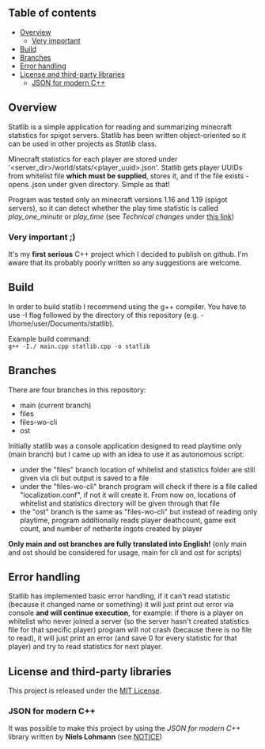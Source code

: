 ## Table of contents
- [Overview](#overview)
  - [Very important](#very-important-)
- [Build](#build)
- [Branches](#branches)
- [Error handling](#error-handling)
- [License and third-party libraries](#license-and-third-party-libraries)
  - [JSON for modern C++](#JSON-for-modern-c)
## Overview
Statlib is a simple application for reading and summarizing minecraft statistics for spigot servers. Statlib has been written object-oriented so it can be used in other projects as _Statlib_ class.

Minecraft statistics for each player are stored under '<server_dir>/world/stats/<player_uuid>.json'.
Statlib gets player UUIDs from whitelist file **which must be supplied**, stores it, and if the file exists - opens <uuid>.json under given directory.
Simple as that!

Program was tested only on minecraft versions 1.16 and 1.19 (spigot servers), so it can detect whether the play time statistic is called _play_one_minute_ or _play_time_ (see _Technical changes_ under [this link](https://www.minecraft.net/en-us/article/minecraft-snapshot-21w16a))

### Very important ;)  
It's my **first serious** C++ project which I decided to publish on github. I'm aware that its probably poorly written so any suggestions are welcome.
## Build
In order to build statlib I recommend using the g++ compiler. You have to use -I flag followed by the directory of this repository (e.g. -I/home/user/Documents/statlib).

Example build command:  
```g++ -I./ main.cpp statlib.cpp -o statlib```
## Branches
There are four branches in this repository:
- main (current branch)
- files
- files-wo-cli
- ost

Initially statlib was a console application designed to read playtime only (main branch) but I came up with an idea to use it as autonomous script:  
- under the "files" branch location of whitelist and statistics folder are still given via cli but output is saved to a file
- under the "files-wo-cli" branch program will check if there is a file called "localization.conf", if not it will create it. From now on, locations of whitelist and statistics directory will be given through that file
- the "ost" branch is the same as "files-wo-cli" but instead of reading only playtime, program additionally reads player deathcount, game exit count, and number of netherite ingots created by player

**Only main and ost branches are fully translated into English!** (only main and ost should be considered for usage, main for cli and ost for scripts)
## Error handling
Statlib has implemented basic error handling, if it can't read statistic (because it changed name or something) it will just print out error via console **and will continue execution**, for example: if there is a player on whitelist who never joined a server (so the server hasn't created statistics file for that specific player) program will not crash (because there is no file to read), it will just print an error (and save 0 for every statistic for that player) and try to read statistics for next player.
## License and third-party libraries
This project is released under the [MIT License](https://github.com/Wrongcosine3024/statlib/blob/main/LICENSE).
### JSON for modern C++
It was possible to make this project by using the _JSON for modern C++_ library written by **Niels Lohmann** (see [NOTICE](https://github.com/Wrongcosine3024/statlib/blob/main/NOTICE))
